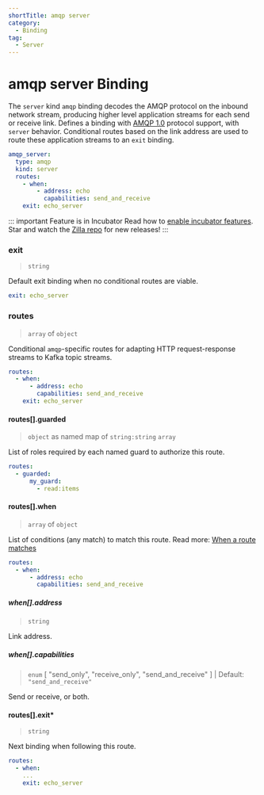 ```yaml
---
shortTitle: amqp server
category:
  - Binding
tag:
  - Server
---
```


# amqp server Binding

The `server` kind `amqp` binding decodes the AMQP protocol on the inbound network stream, producing higher level application streams for each send or receive link. Defines a binding with [AMQP 1.0](https://docs.oasis-open.org/amqp/core/v1.0/os/amqp-core-overview-v1.0-os.html) protocol support, with `server` behavior. Conditional routes based on the link address are used to route these application streams to an `exit` binding.

```yaml {2}
amqp_server:
  type: amqp
  kind: server
  routes:
    - when:
        - address: echo
          capabilities: send_and_receive
    exit: echo_server
```

::: important Feature is in Incubator
Read how to [enable incubator features](../../../how-tos/deploy-operate.md#enable-incubator-features). Star and watch the [Zilla repo](https://github.com/aklivity/zilla/releases) for new releases!
:::

### exit

> `string`

Default exit binding when no conditional routes are viable.

```yaml
exit: echo_server
```

### routes

> `array` of `object`

Conditional `amqp`-specific routes for adapting HTTP request-response streams to Kafka topic streams.

```yaml
routes:
  - when:
      - address: echo
        capabilities: send_and_receive
    exit: echo_server
```

#### routes[].guarded

> `object` as named map of `string:string` `array`

List of roles required by each named guard to authorize this route.

```yaml
routes:
  - guarded:
      my_guard:
        - read:items
```

#### routes[].when

> `array` of `object`

List of conditions (any match) to match this route.
Read more: [When a route matches](../../../concepts/bindings.md#when-a-route-matches)

```yaml
routes:
  - when:
      - address: echo
        capabilities: send_and_receive
```

##### when[].address

> `string`

Link address.

##### when[].capabilities

> `enum` [ "send_only", "receive_only", "send_and_receive" ] | Default: `"send_and_receive"`

Send or receive, or both.

#### routes[].exit\*

> `string`

Next binding when following this route.

```yaml
routes:
  - when:
    ...
    exit: echo_server
```

<!-- @include: ../.partials/telemetry-grpc.md -->
